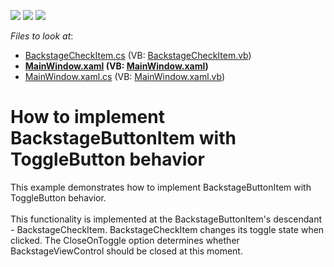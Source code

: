 <!-- default badges list -->
![](https://img.shields.io/endpoint?url=https://codecentral.devexpress.com/api/v1/VersionRange/128655576/14.2.3%2B)
[![](https://img.shields.io/badge/Open_in_DevExpress_Support_Center-FF7200?style=flat-square&logo=DevExpress&logoColor=white)](https://supportcenter.devexpress.com/ticket/details/E4834)
[![](https://img.shields.io/badge/📖_How_to_use_DevExpress_Examples-e9f6fc?style=flat-square)](https://docs.devexpress.com/GeneralInformation/403183)
<!-- default badges end -->
<!-- default file list -->
*Files to look at*:

* [BackstageCheckItem.cs](./CS/Q506373/BackstageCheckItem.cs) (VB: [BackstageCheckItem.vb](./VB/Q506373/BackstageCheckItem.vb))
* **[MainWindow.xaml](./CS/Q506373/MainWindow.xaml) (VB: [MainWindow.xaml](./VB/Q506373/MainWindow.xaml))**
* [MainWindow.xaml.cs](./CS/Q506373/MainWindow.xaml.cs) (VB: [MainWindow.xaml.vb](./VB/Q506373/MainWindow.xaml.vb))
<!-- default file list end -->
# How to implement BackstageButtonItem with ToggleButton behavior


<p>This example demonstrates how to implement BackstageButtonItem with ToggleButton behavior.<br><br>This functionality is implemented at the BackstageButtonItem's descendant - BackstageCheckItem. BackstageCheckItem changes its toggle state when clicked. The CloseOnToggle option determines whether BackstageViewControl should be closed at this moment.</p>

<br/>


